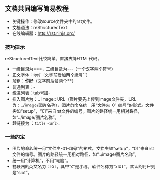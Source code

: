 ## 文档共同编写简易教程

- 关键操作：修改source文件夹中的rst文件。
- 文档语法：reStructuredText
- 在线编辑器：http://rst.ninjs.org/

### 技巧提示

reStructuredText比较简单，直接支持HTML代码。

- 一级目录为===，二级目录为---（一个汉字两个符号）
- 正文字体：``你好``（文字前后加两个撇号``）
- 加粗：**你好**（文字前后加两个**）
- 普通列表：- 
- 缩进列表：tab号加-
- 插入图片为：.. image:: URL（图片要先上传到image文件夹，URL为：../image/图片名称），图片的命名统一用“文件夹-01-编号”的形式。文件夹如“setup”，“01”来自rst文件的编号。图片的路径统一用相对路径，如“../image/图片名称”。
”
- 超链接为 ：`title <url>`_

### 一些约定

- 图片的命名统一用“文件夹-01-编号”的形式。文件夹如“setup”，“01”来自rst文件的编号。图片的路径统一用相对路径，如“../image/图片名称”。
- 统一用“计算机”，不用”电脑“。
- 物联网的英文名为：IoT，其中”o“是小写。软件名称为“SIoT”，默认的用户则是“siot”。
